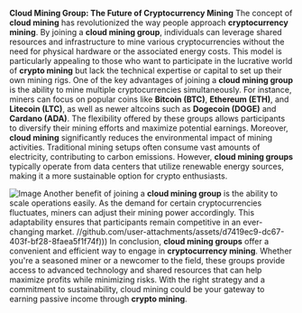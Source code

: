 **Cloud Mining Group: The Future of Cryptocurrency Mining**
The concept of **cloud mining** has revolutionized the way people approach **cryptocurrency mining**. By joining a **cloud mining group**, individuals can leverage shared resources and infrastructure to mine various cryptocurrencies without the need for physical hardware or the associated energy costs. This model is particularly appealing to those who want to participate in the lucrative world of **crypto mining** but lack the technical expertise or capital to set up their own mining rigs.
One of the key advantages of joining a **cloud mining group** is the ability to mine multiple cryptocurrencies simultaneously. For instance, miners can focus on popular coins like **Bitcoin (BTC)**, **Ethereum (ETH)**, and **Litecoin (LTC)**, as well as newer altcoins such as **Dogecoin (DOGE)** and **Cardano (ADA)**. The flexibility offered by these groups allows participants to diversify their mining efforts and maximize potential earnings.
Moreover, **cloud mining** significantly reduces the environmental impact of mining activities. Traditional mining setups often consume vast amounts of electricity, contributing to carbon emissions. However, **cloud mining groups** typically operate from data centers that utilize renewable energy sources, making it a more sustainable option for crypto enthusiasts. 

![Image](https://github.com/user-attachments/assets/4a25d116-2220-4385-b08e-f287af8fcbc4)
Another benefit of joining a **cloud mining group** is the ability to scale operations easily. As the demand for certain cryptocurrencies fluctuates, miners can adjust their mining power accordingly. This adaptability ensures that participants remain competitive in an ever-changing market.
 //github.com/user-attachments/assets/d7419ec9-dc67-403f-bf28-8faea5f1f74f)))
In conclusion, **cloud mining groups** offer a convenient and efficient way to engage in **cryptocurrency mining**. Whether you're a seasoned miner or a newcomer to the field, these groups provide access to advanced technology and shared resources that can help maximize profits while minimizing risks. With the right strategy and a commitment to sustainability, cloud mining could be your gateway to earning passive income through **crypto mining**.
